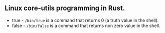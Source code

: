 ## Linux core-utils programming in Rust.

- true - `/bin/true` is a command that returns 0 (a truth value in the shell).
- false - `/bin/false` is a command that returns non zero value in the shell.
